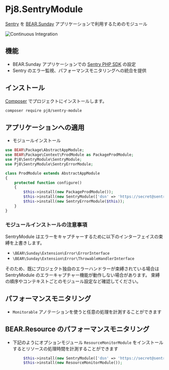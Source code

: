 # Pj8.SentryModule

[Sentry](https://docs.sentry.io/platforms/php/) を [BEAR.Sunday](http://bearsunday.github.io/) アプリケーションで利用するためのモジュール

![Continuous Integration](https://github.com/pj8/pj8.sentrymodule/workflows/Continuous%20Integration/badge.svg)

## 機能

* BEAR.Sunday アプリケーションでの [Sentry PHP SDK](https://github.com/getsentry/sentry-php) の設定
* Sentry のエラー監視、パフォーマンスモニタリングへの統合を提供

## インストール

[Composer](https://getcomposer.org/) でプロジェクトにインストールします。

```bash
composer require pj8/sentry-module
```

## アプリケーションへの適用

- モジュールインストール

```php
use BEAR\Package\AbstractAppModule;
use BEAR\Package\Context\ProdModule as PackageProdModule;
use Pj8\SentryModule\SentryModule;
use Pj8\SentryModule\SentryErrorModule;

class ProdModule extends AbstractAppModule
{
    protected function configure()
    {
        $this->install(new PackageProdModule());
        $this->install(new SentryModule(['dsn' => 'https://secret@sentry.example.com/1"']));
        $this->install(new SentryErrorModule($this));
    }
}
```

### モジュールインストールの注意事項

SentryModule はエラーをキャプチャーするために以下のインターフェイスの束縛を上書きします。

- `\BEAR\Sunday\Extension\Error\ErrorInterface`
- `\BEAR\Sunday\Extension\Error\ThrowableHandlerInterface`

そのため、既にプロジェクト独自のエラーハンドラーが束縛されている場合は SentryModule のエラーキャプチャー機能が動作しない場合があります。
束縛の順序やコンテキストごとのモジュール設定など確認してください。

## パフォーマンスモニタリング

- `Monitorable` アノテーションを使うと任意の処理を計測することができます

## BEAR.Resource のパフォーマンスモニタリング

- 下記のようにオプションモジュール `ResourceMonitorModule` をインストールするとリソースの処理時間を計測することができます

```php
        $this->install(new SentryModule(['dsn' => 'https://secret@sentry.example.com/1"']));
        $this->install(new ResourceMonitorModule());
```
